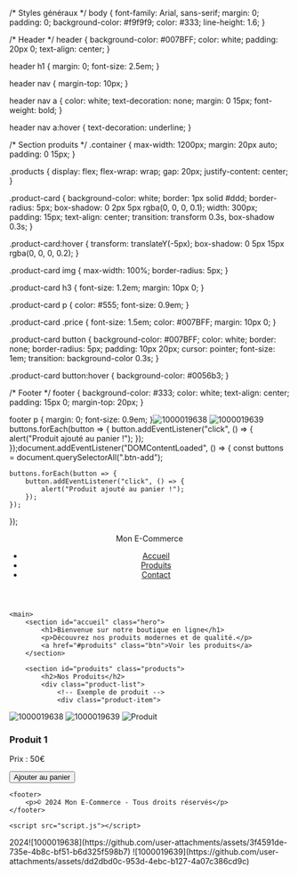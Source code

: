 /* Styles généraux */
body {
    font-family: Arial, sans-serif;
    margin: 0;
    padding: 0;
    background-color: #f9f9f9;
    color: #333;
    line-height: 1.6;
}

/* Header */
header {
    background-color: #007BFF;
    color: white;
    padding: 20px 0;
    text-align: center;
}

header h1 {
    margin: 0;
    font-size: 2.5em;
}

header nav {
    margin-top: 10px;
}

header nav a {
    color: white;
    text-decoration: none;
    margin: 0 15px;
    font-weight: bold;
}

header nav a:hover {
    text-decoration: underline;
}

/* Section produits */
.container {
    max-width: 1200px;
    margin: 20px auto;
    padding: 0 15px;
}

.products {
    display: flex;
    flex-wrap: wrap;
    gap: 20px;
    justify-content: center;
}

.product-card {
    background-color: white;
    border: 1px solid #ddd;
    border-radius: 5px;
    box-shadow: 0 2px 5px rgba(0, 0, 0, 0.1);
    width: 300px;
    padding: 15px;
    text-align: center;
    transition: transform 0.3s, box-shadow 0.3s;
}

.product-card:hover {
    transform: translateY(-5px);
    box-shadow: 0 5px 15px rgba(0, 0, 0, 0.2);
}

.product-card img {
    max-width: 100%;
    border-radius: 5px;
}

.product-card h3 {
    font-size: 1.2em;
    margin: 10px 0;
}

.product-card p {
    color: #555;
    font-size: 0.9em;
}

.product-card .price {
    font-size: 1.5em;
    color: #007BFF;
    margin: 10px 0;
}

.product-card button {
    background-color: #007BFF;
    color: white;
    border: none;
    border-radius: 5px;
    padding: 10px 20px;
    cursor: pointer;
    font-size: 1em;
    transition: background-color 0.3s;
}

.product-card button:hover {
    background-color: #0056b3;
}

/* Footer */
footer {
    background-color: #333;
    color: white;
    text-align: center;
    padding: 15px 0;
    margin-top: 20px;
}

footer p {
    margin: 0;
    font-size: 0.9em;
}![1000019638](https://github.com/user-attachments/assets/ed3cae3a-87a6-478f-9943-c3dc916a3278)
![1000019639](https://github.com/user-attachments/assets/08b398d9-1c83-4ccd-bca9-e9686f6f4741)
buttons.forEach(button => {
    button.addEventListener("click", () => {
        alert("Produit ajouté au panier !");
    });
});document.addEventListener("DOMContentLoaded", () => {
    const buttons = document.querySelectorAll(".btn-add");
    
    buttons.forEach(button => {
        button.addEventListener("click", () => {
            alert("Produit ajouté au panier !");
        });
    });
});<!DOCTYPE html>
<html lang="fr">
<head>
    <meta charset="UTF-8">
    <meta name="viewport" content="width=device-width, initial-scale=1.0">
    <title>E-Commerce Moderne</title>
    <link rel="stylesheet" href="styles.css">
</head>
<body>
    <header>
        <div class="logo">Mon E-Commerce</div>
        <nav>
            <ul>
                <li><a href="#accueil">Accueil</a></li>
                <li><a href="#produits">Produits</a></li>
                <li><a href="#contact">Contact</a></li>
            </ul>
        </nav>
    </header>
    
    <main>
        <section id="accueil" class="hero">
            <h1>Bienvenue sur notre boutique en ligne</h1>
            <p>Découvrez nos produits modernes et de qualité.</p>
            <a href="#produits" class="btn">Voir les produits</a>
        </section>
        
        <section id="produits" class="products">
            <h2>Nos Produits</h2>
            <div class="product-list">
                <!-- Exemple de produit -->
                <div class="product-item">
![1000019638](https://github.com/user-attachments/assets/6ae23f64-b045-4248-8dda-44b1730595e8)
![1000019639](https://github.com/user-attachments/assets/c623132c-aeb4-4146-b670-54af67e914b2)
                    <img src="https://via.placeholder.com/150" alt="Produit">
                    <h3>Produit 1</h3>
                    <p>Prix : 50€</p>
                    <button class="btn-add">Ajouter au panier</button>
                </div>
            </div>
        </section>
    </main>
    
    <footer>
        <p>© 2024 Mon E-Commerce - Tous droits réservés</p>
    </footer>

    <script src="script.js"></script>
</body>
</html>2024![1000019638](https://github.com/user-attachments/assets/3f4591de-735e-4b8c-bf51-b6d325f598b7)
![1000019639](https://github.com/user-attachments/assets/dd2dbd0c-953d-4ebc-b127-4a07c386cd9c)
